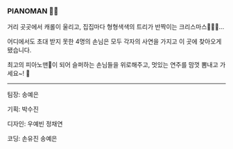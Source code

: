### PIANOMAN 🎹🎶

거리 곳곳에서 캐롤이 울리고, 집집마다 형형색색의 트리가 반짝이는 크리스마스🎅🏻🎄…

어디에서도 초대 받지 못한 4명의 손님은 모두 각자의 사연을 가지고 이 곳에 찾아오게 됐습니다.

최고의 피아노맨🎹이 되어 슬퍼하는 손님들을 위로해주고, 멋있는 연주를 맘껏 뽐내고 가세요~! 🎁

---

팀장: 송예은

기획: 박수진

디자인: 우예빈 정채연

코딩: 손유진 송예은
